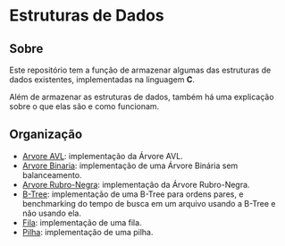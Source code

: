 # Estruturas de Dados
## Sobre
Este repositório tem a função de armazenar algumas das estruturas de dados existentes, implementadas na linguagem **C**.

Além de armazenar as estruturas de dados, também há uma explicação sobre o que elas são e como funcionam.

## Organização
- [Arvore AVL](https://github.com/HenriUz/Estruturas-de-Dados/tree/main/Arvore%20AVL): implementação da Árvore AVL.
- [Arvore Binaria](https://github.com/HenriUz/Estruturas-de-Dados/tree/main/Arvore%20Binaria): implementação de uma Árvore Binária sem balanceamento.
- [Arvore Rubro-Negra](https://github.com/HenriUz/Estruturas-de-Dados/tree/main/Arvore%20Rubro-Negra): implementação da Árvore Rubro-Negra.
- [B-Tree](https://github.com/HenriUz/Estruturas-de-Dados/tree/main/B-Tree): implementação de uma B-Tree para ordens pares, e benchmarking do tempo de busca em um arquivo usando a B-Tree e não usando ela.
- [Fila](https://github.com/HenriUz/Estruturas-de-Dados/tree/main/Fila): implementação de uma fila.
- [Pilha](https://github.com/HenriUz/Estruturas-de-Dados/tree/main/Pilha): implementação de uma pilha. 
